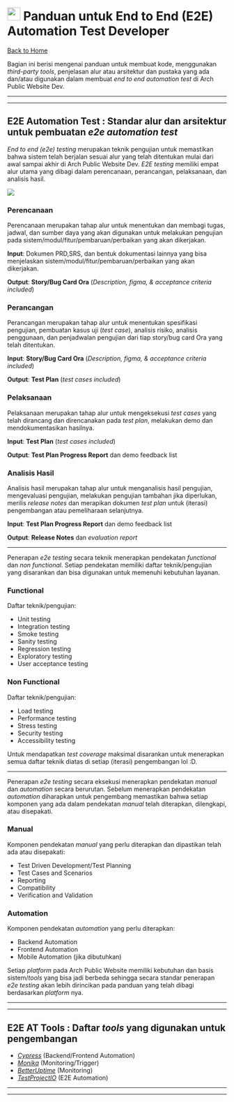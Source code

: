 # <img src="https://emojis.slackmojis.com/emojis/images/1588315024/8823/hyperkitty.gif?1588315024" width="30" /> Panduan untuk End to End (E2E) Automation Test Developer

[Back to Home](en-README.md)

Bagian ini berisi mengenai panduan untuk membuat kode, menggunakan *third-party tools*, penjelasan alur atau arsitektur dan pustaka yang ada dan/atau digunakan dalam membuat *end to end automation test* di Arch Public Website Dev.

---
---

## E2E Automation Test : Standar alur dan arsitektur untuk pembuatan *e2e automation test*

*End to end (e2e) testing* merupakan teknik pengujian untuk memastikan bahwa sistem telah berjalan sesuai alur yang telah ditentukan mulai dari awal sampai akhir di Arch Public Website Dev. *E2E testing* memiliki empat alur utama yang dibagi dalam perencanaan, perancangan, pelaksanaan, dan analisis hasil.

![](https://i.imgur.com/98gApwl.png)

### Perencanaan

Perencanaan merupakan tahap alur untuk menentukan dan membagi tugas, jadwal, dan sumber daya yang akan digunakan untuk melakukan pengujian pada sistem/modul/fitur/pembaruan/perbaikan yang akan dikerjakan.

**Input**:
Dokumen PRD,SRS, dan bentuk dokumentasi lainnya yang bisa menjelaskan sistem/modul/fitur/pembaruan/perbaikan yang akan dikerjakan.

**Output**:
**Story/Bug Card Ora** (*Description, figma, & acceptance criteria included*)

### Perancangan

Perancangan merupakan tahap alur untuk menentukan spesifikasi pengujian, pembuatan kasus uji (*test case*), analisis risiko, analisis penggunaan, dan penjadwalan pengujian dari tiap story/bug card Ora yang telah ditentukan.

**Input**:
**Story/Bug Card Ora** (*Description, figma, & acceptance criteria included*)

**Output**:
**Test Plan** (*test cases included*)

### Pelaksanaan

Pelaksanaan merupakan tahap alur untuk mengeksekusi *test cases* yang telah dirancang dan direncanakan pada *test plan*, melakukan demo dan mendokumentasikan hasilnya.

**Input**:
**Test Plan** (*test cases included*)

**Output**:
**Test Plan Progress Report** dan demo feedback list

### Analisis Hasil

Analisis hasil merupakan tahap alur untuk menganalisis hasil pengujian, mengevaluasi pengujian, melakukan pengujian tambahan jika diperlukan, merilis *release notes* dan merapikan dokumen *test plan* untuk (iterasi) pengembangan atau pemeliharaan selanjutnya.

**Input**:
**Test Plan Progress Report** dan demo feedback list

**Output**:
**Release Notes** dan *evaluation report*

---

Penerapan *e2e testing* secara teknik menerapkan pendekatan *functional* dan *non functional*. Setiap pendekatan memiliki daftar teknik/pengujian yang disarankan dan bisa digunakan untuk memenuhi kebutuhan layanan.

### Functional

Daftar teknik/pengujian:

- Unit testing
- Integration testing
- Smoke testing
- Sanity testing
- Regression testing
- Exploratory testing
- User acceptance testing

### Non Functional

Daftar teknik/pengujian:

- Load testing
- Performance testing
- Stress testing
- Security testing
- Accessibility testing

Untuk mendapatkan *test coverage* maksimal disarankan untuk menerapkan semua daftar teknik diatas di setiap (iterasi) pengembangan lol :D.

---

Penerapan *e2e testing* secara eksekusi menerapkan pendekatan *manual* dan *automation* secara berurutan. Sebelum menerapkan pendekatan *automation* diharapkan untuk pengembang memastikan bahwa setiap komponen yang ada dalam pendekatan *manual* telah diterapkan, dilengkapi, atau disepakati.

### Manual

Komponen pendekatan *manual* yang perlu diterapkan dan dipastikan telah ada atau disepakati:

- Test Driven Development/Test Planning
- Test Cases and Scenarios
- Reporting
- Compatibility
- Verification and Validation

### Automation

Komponen pendekatan *automation* yang perlu diterapkan:

- Backend Automation
- Frontend Automation
- Mobile Automation (jika dibutuhkan)

Setiap *platform* pada Arch Public Website memiliki kebutuhan dan basis sistem/*tools* yang bisa jadi berbeda sehingga secara standar penerapan *e2e testing* akan lebih dirincikan pada panduan yang telah dibagi berdasarkan *platform* nya.

---
---

## E2E AT Tools : Daftar *tools* yang digunakan untuk pengembangan

- *[Cypress](https://cypress.io/)* (Backend/Frontend Automation)
- *[Monika](https://monika.hyperjump.tech/)* (Monitoring/Trigger)
- *[BetterUptime](https://betterstack.com/better-uptime)* (Monitoring)
- *[TestProjectIO](https://testproject.io/)* (E2E Automation)

---
---

